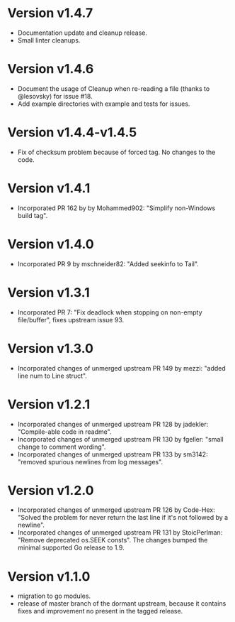# Version v1.4.7
* Documentation update and cleanup release.
* Small linter cleanups.

# Version v1.4.6

* Document the usage of Cleanup when re-reading a file (thanks to @lesovsky) for issue #18.
* Add example directories with example and tests for issues.

# Version v1.4.4-v1.4.5

* Fix of checksum problem because of forced tag. No changes to the code.

# Version v1.4.1

* Incorporated PR 162 by by Mohammed902: "Simplify non-Windows build tag".

# Version v1.4.0

* Incorporated PR 9 by mschneider82: "Added seekinfo to Tail".

# Version v1.3.1

* Incorporated PR 7: "Fix deadlock when stopping on non-empty file/buffer",
fixes upstream issue 93.


# Version v1.3.0

* Incorporated changes of unmerged upstream PR 149 by mezzi: "added line num
to Line struct".

# Version v1.2.1

* Incorporated changes of unmerged upstream PR 128 by jadekler: "Compile-able
code in readme".
* Incorporated changes of unmerged upstream PR 130 by fgeller: "small change
to comment wording".
* Incorporated changes of unmerged upstream PR 133 by sm3142: "removed
spurious newlines from log messages".

# Version v1.2.0

* Incorporated changes of unmerged upstream PR 126 by Code-Hex: "Solved the
 problem for never return the last line if it's not followed by a newline".
* Incorporated changes of unmerged upstream PR 131 by StoicPerlman: "Remove
deprecated os.SEEK consts". The changes bumped the minimal supported Go
release to 1.9.

# Version v1.1.0

* migration to go modules.
* release of master branch of the dormant upstream, because it contains
fixes and improvement no present in the tagged release.

